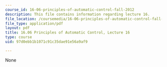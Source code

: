 ```yaml
---
course_id: 16-06-principles-of-automatic-control-fall-2012
description: This file contains information regarding lecture 16.
file_location: /coursemedia/16-06-principles-of-automatic-control-fall-2012/97d0ebb1b1071c91c35dae91e56a9af9_MIT16_06F12_Lecture_16.pdf
file_type: application/pdf
layout: pdf
title: 16.06 Principles of Automatic Control, Lecture 16
type: course
uid: 97d0ebb1b1071c91c35dae91e56a9af9

---
```

None